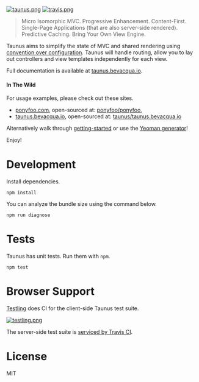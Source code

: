 [![taunus.png][3]][1] [![travis.png][12]][11]

> Micro Isomorphic MVC. Progressive Enhancement. Content-First. Single-Page Applications (that are also server-side rendered). Predictive Caching. Bring Your Own View Engine.

Taunus aims to simplify the state of MVC and shared rendering using [convention over configuration][2]. Taunus will handle routing,  allow you to lay out controllers and view templates independently for each view.

Full documentation is available at [taunus.bevacqua.io][1].

#### In The Wild

For usage examples, please check out these sites.

- [ponyfoo.com][8], open-sourced at: [ponyfoo/ponyfoo][4],
- [taunus.bevacqua.io][1], open-sourced at: [taunus/taunus.bevacqua.io][5]

Alternatively walk through [getting-started][6] or use the [Yeoman generator][7]!

Enjoy!

# Development

Install dependencies.

```shell
npm install
```

You can analyze the bundle size using the command below.

```shell
npm run diagnose
```

# Tests

Taunus has unit tests. Run them with `npm`.

```shell
npm test
```

# Browser Support

[Testling][10] does CI for the client-side Taunus test suite.

[![testling.png][9]][10]

The server-side test suite is [serviced by Travis CI][11].

# License

MIT

[1]: http://taunus.bevacqua.io "Taunus Documentation Mini-site"
[2]: http://en.wikipedia.org/wiki/Convention_over_configuration "Convention over configuration"
[3]: https://raw.github.com/bevacqua/taunus/master/resources/taunus.png
[4]: https://github.com/ponyfoo/ponyfoo
[5]: https://github.com/taunus/taunus.bevacqua.io
[6]: https://github.com/taunus/getting-started
[7]: https://github.com/taunus/generator-taunus
[8]: http://ponyfoo.com
[9]: https://ci.testling.com/taunus/taunus.png
[10]: https://ci.testling.com/taunus/taunus
[11]: https://travis-ci.org/taunus/taunus
[12]: https://secure.travis-ci.org/taunus/taunus.png?branch=master
